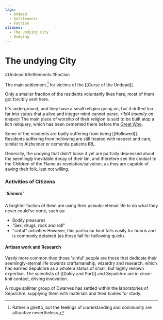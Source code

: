```yaml
---
tags:
  - Undead
  - Settlements
  - Faction
aliases:
  - The undying City
  - Undying
---
```

#  The undying City
#Undead #Settlements #Faction

The main settlement [^1] for victims of the [[Curse of the Undead]].

Only a smaller fraction of the residents voluntarily lives here, most of them got forcibly sent here.

It's underground, and they have a small religion going on, but it drifted too far into states that a alive and integer mind cannot parse.
*+1d4 insanity on inspect*
The main place of worship of their religion is said to be built atop a lich reliquary, which has been cemented there before the [Great Woe](how%20Dying%20ceased).  

[^1]:Rather a ghetto, but the feelings of understanding and community are attractive nevertheless.

Some of the residents are badly suffering from being [[Hollowed]]. Residents suffering from hollowing are still treated with respect and care, similar to Alzheimer or dementia patients IRL.

Generally, the undying that didn't loose it yet are partially depressed about the seemingly inevitable decay of their kin, and therefore see the contact to the Children of the Flame as revelation/salvation, as they are capable of saving their folk, lest not willing.


### Activities of Citizens
##### 'Sinners'
A brighter faction of them are using their pseudo-eternal life to do what they never could've done, such as:
-   Bodily pleasures
-   "Sex, drugs, rock and roll"
-   "sinful" activities
However, this particular kind falls easily for hubris and is commonly detained (as those fall for hollowing quick).
#### Artisan work and Research 
Vastly more common than those 'sinful' people are those that dedicate their seemingly-eternal life towards craftsmanship, wizardry and research, which has earned Sepulchre as a whole a status of small, but highly renown expertise.
The scientists of [[Duley and Port]] and Sepulchre are in close-knit contact, driving innovation. 

A rouge splinter group of Dwarves has settled within the laboratories of Sepulchre, supplying them with materials and their bodies for study. 



